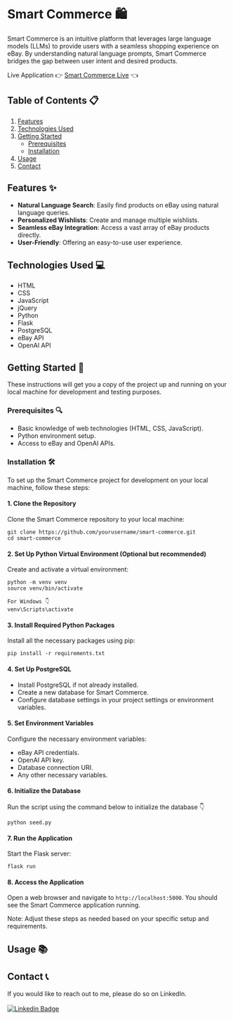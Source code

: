 # Smart Commerce 🛍️

Smart Commerce is an intuitive platform that leverages large language models (LLMs) to provide users with a seamless shopping experience on eBay. By understanding natural language prompts, Smart Commerce bridges the gap between user intent and desired products.

Live Application 👉 [Smart Commerce Live](https://smart-commerce-c674b9990c8a.herokuapp.com/) 👈

## Table of Contents 📋

1. [Features](#features)
2. [Technologies Used](#technologies-used)
3. [Getting Started](#getting-started)
    - [Prerequisites](#prerequisites)
    - [Installation](#installation)
4. [Usage](#usage)
5. [Contact](#contact)

## Features ✨

-   **Natural Language Search**: Easily find products on eBay using natural language queries.
-   **Personalized Wishlists**: Create and manage multiple wishlists.
-   **Seamless eBay Integration**: Access a vast array of eBay products directly.
-   **User-Friendly**: Offering an easy-to-use user experience.

## Technologies Used 💻

-   HTML
-   CSS
-   JavaScript
-   jQuery
-   Python
-   Flask
-   PostgreSQL
-   eBay API
-   OpenAI API

## Getting Started 🚀

These instructions will get you a copy of the project up and running on your local machine for development and testing purposes.

### Prerequisites 🔍

-   Basic knowledge of web technologies (HTML, CSS, JavaScript).
-   Python environment setup.
-   Access to eBay and OpenAI APIs.

### Installation 🛠️

To set up the Smart Commerce project for development on your local machine, follow these steps:

#### 1. Clone the Repository

Clone the Smart Commerce repository to your local machine:

```
git clone https://github.com/yourusername/smart-commerce.git
cd smart-commerce
```

#### 2. Set Up Python Virtual Environment (Optional but recommended)

Create and activate a virtual environment:

```
python -m venv venv
source venv/bin/activate

For Windows 👇
venv\Scripts\activate
```

#### 3. Install Required Python Packages

Install all the necessary packages using pip:

```
pip install -r requirements.txt
```

#### 4. Set Up PostgreSQL

-   Install PostgreSQL if not already installed.
-   Create a new database for Smart Commerce.
-   Configure database settings in your project settings or environment variables.

#### 5. Set Environment Variables

Configure the necessary environment variables:

-   eBay API credentials.
-   OpenAI API key.
-   Database connection URI.
-   Any other necessary variables.

#### 6. Initialize the Database

Run the script using the command below to initialize the database 👇

```
python seed.py
```

#### 7. Run the Application

Start the Flask server:

```
flask run
```

#### 8. Access the Application

Open a web browser and navigate to `http://localhost:5000`. You should see the Smart Commerce application running.

Note: Adjust these steps as needed based on your specific setup and requirements.

## Usage 📚

## Contact 📞

If you would like to reach out to me, please do so on LinkedIn.
<br>
<br>
[![Linkedin Badge](https://img.shields.io/badge/LinkedIn-0077B5?style=for-the-badge&logo=linkedin&logoColor=white)](https://www.linkedin.com/in/anirudh-vadlamani/)
